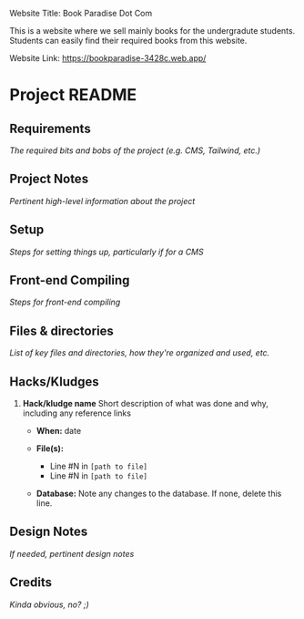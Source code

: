 Website Title: Book Paradise Dot Com

This is a website where we sell mainly books for the undergradute students. Students can easily find their required books from this website.

Website Link:    https://bookparadise-3428c.web.app/

# Project README

## Requirements
_The required bits and bobs of the project (e.g. CMS, Tailwind, etc.)_

## Project Notes
_Pertinent high-level information about the project_


## Setup
_Steps for setting things up, particularly if for a CMS_

## Front-end Compiling
_Steps for front-end compiling_

## Files & directories
_List of key files and directories, how they're organized and used, etc._

## Hacks/Kludges

1. **Hack/kludge name**
    Short description of what was done and why, including any reference links

    - **When:** date
    - **File(s):**

      - Line #N in `[path to file]`
      - Line #N in `[path to file]`
          
    - **Database:** Note any changes to the database. If none, delete this line.


## Design Notes
_If needed, pertinent design notes_


## Credits
_Kinda obvious, no? ;)_
